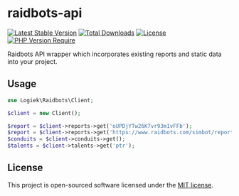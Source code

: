 # raidbots-api

[![Latest Stable Version](https://poser.pugx.org/logiek/raidbots-api/v/stable)](https://packagist.org/packages/logiek/raidbots-api) [![Total Downloads](https://poser.pugx.org/logiek/raidbots-api/downloads)](https://packagist.org/packages/logiek/raidbots-api) [![License](https://poser.pugx.org/logiek/raidbots-api/license)](https://packagist.org/packages/logiek/raidbots-api) [![PHP Version Require](http://poser.pugx.org/logiek/raidbots-api/require/php)](https://packagist.org/packages/logiek/raidbots-api)

Raidbots API wrapper which incorporates existing reports and static data into your project.

## Usage

```php
use Logiek\Raidbots\Client;

$client = new Client();

$report = $client->reports->get('oUPDjYTw26K7vr93m1vFFb');
$report = $client->reports->get('https://www.raidbots.com/simbot/report/oUPDjYTw26K7vr93m1vFFb', true);
$conduits = $client->conduits->get();
$talents = $client->talents->get('ptr');
```

## License
This project is open-sourced software licensed under the [MIT license](https://opensource.org/licenses/MIT).

